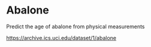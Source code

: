 # Abalone
Predict the age of abalone from physical measurements

https://archive.ics.uci.edu/dataset/1/abalone
